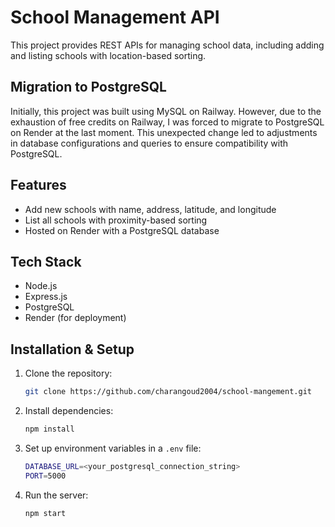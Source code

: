 # School Management API

This project provides REST APIs for managing school data, including adding and listing schools with location-based sorting.

## Migration to PostgreSQL

Initially, this project was built using MySQL on Railway. However, due to the exhaustion of free credits on Railway, I was forced to migrate to PostgreSQL on Render at the last moment. This unexpected change led to adjustments in database configurations and queries to ensure compatibility with PostgreSQL.

## Features
- Add new schools with name, address, latitude, and longitude
- List all schools with proximity-based sorting
- Hosted on Render with a PostgreSQL database

## Tech Stack
- Node.js
- Express.js
- PostgreSQL
- Render (for deployment)

## Installation & Setup
1. Clone the repository:
   ```sh
   git clone https://github.com/charangoud2004/school-mangement.git
   ```
2. Install dependencies:
   ```sh
   npm install
   ```
3. Set up environment variables in a `.env` file:
   ```sh
   DATABASE_URL=<your_postgresql_connection_string>
   PORT=5000
   ```
4. Run the server:
   ```sh
   npm start
   ```

